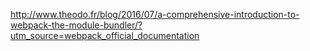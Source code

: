 http://www.theodo.fr/blog/2016/07/a-comprehensive-introduction-to-webpack-the-module-bundler/?utm_source=webpack_official_documentation
